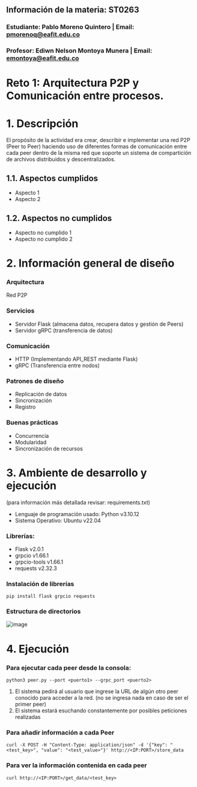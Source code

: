 ## Información de la materia: ST0263
### Estudiante: Pablo Moreno Quintero | Email: pmorenoq@eafit.edu.co
### Profesor: Ediwn Nelson Montoya Munera | Email: emontoya@eafit.edu.co
# Reto 1: Arquitectura P2P y Comunicación entre procesos.
# 1. Descripción
El propósito de la actividad era crear, describir e implementar una red P2P (Peer to Peer) haciendo uso de diferentes formas de comunicación entre cada peer dentro de la misma red que soporte un sistema de compartición de archivos distribuidos y descentralizados.
## 1.1. Aspectos cumplidos 
+ Aspecto 1
+ Aspecto 2
## 1.2. Aspectos no cumplidos
+ Aspecto no cumplido 1
+ Aspecto no cumplido 2

# 2. Información general de diseño
### Arquitectura 
Red P2P
### Servicios
- Servidor Flask (almacena datos, recupera datos y gestión de Peers)
- Servidor gRPC (transferencia de datos)
### Comunicación
- HTTP (Implementando API_REST mediante Flask)
- gRPC (Transferencia entre nodos)
### Patrones de diseño
- Replicación de datos
- Sincronización
- Registro
### Buenas prácticas 
- Concurrencia
- Modularidad
- Sincronización de recursos

# 3. Ambiente de desarrollo y ejecución
(para información más detallada revisar: requirements.txt)
+ Lenguaje de programación usado: Python v3.10.12
+ Sistema Operativo: Ubuntu v22.04
### Librerías:
+ Flask v2.0.1
+ grpcio v1.66.1
+ grpcio-tools v1.66.1
+ requests v2.32.3
### Instalación de librerías
```
pip install flask grpcio requests
```
### Estructura de directorios
![image](https://github.com/user-attachments/assets/fdddb6b7-bb3f-4633-b3d6-4d19ee1a4192)

# 4. Ejecución
### Para ejecutar cada peer desde la consola:
```
python3 peer.py --port <puerto1> --grpc_port <puerto2>
```
1. El sistema pedirá al usuario que ingrese la URL de algún otro peer conocido para acceder a la red. (no se ingresa nada en caso de ser el primer peer)
2. El sistema estará esuchando constantemente por posibles peticiones realizadas

### Para añadir información a cada Peer
```
curl -X POST -H "Content-Type: application/json" -d '{"key": "<test_key>", "value": "<test_value>"}' http://<IP:PORT>/store_data
```
### Para ver la información contenida en cada peer
```
curl http://<IP:PORT>/get_data/<test_key>
```
